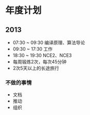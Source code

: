# 年度计划

## 2013

- 07:30 ~ 09:30 编译原理、算法导论
- 09:30 ~ 17:30 工作
- 18:30 ~ 19:30 NCE2、NCE3
- 每周锻炼2次，每次45分钟
- 2次5天以上的长途旅行

### 不做的事情

- 文档
- 推动
- 组织
